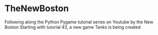 TheNewBoston
============
Following along the Python Pygame tutorial series on Youtube by the New Boston
Starting with tutorial 43, a new game Tanks is being created

